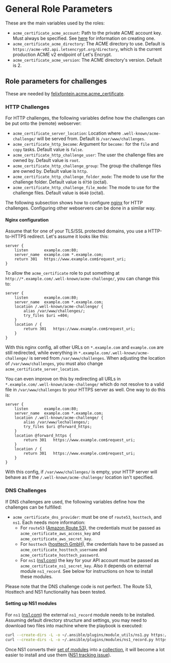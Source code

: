 # General Role Parameters

These are the main variables used by the roles:

- `acme_certificate_acme_account`: Path to the private ACME account key. Must always be specified. See [here](./README.acme-account.md) for information on creating one.
- `acme_certificate_acme_directory`: The ACME directory to use. Default is `https://acme-v02.api.letsencrypt.org/directory`, which is the current production ACME v2 endpoint of Let's Encrypt.
- `acme_certificate_acme_version`: The ACME directory's version. Default is 2.

## Role parameters for challenges

These are needed by [felixfontein.acme.acme_certificate](./README.acme_certificate.md).

### HTTP Challenges

For HTTP challenges, the following variables define how the challenges can be put onto the (remote) webserver:

- `acme_certificate_server_location`: Location where `.well-known/acme-challenge/` will be served from. Default is `/var/www/challenges`.
- `acme_certificate_http_become`: Argument for `become:` for the `file` and `copy` tasks. Default value is `false`.
- `acme_certificate_http_challenge_user`: The user the challenge files are owned by. Default value is `root`.
- `acme_certificate_http_challenge_group`: The group the challenge files are owned by. Default value is `http`.
- `acme_certificate_http_challenge_folder_mode`: The mode to use for the challenge folder. Default value is `0750` (octal).
- `acme_certificate_http_challenge_file_mode`: The mode to use for the challenge files. Default value is `0640` (octal).

The following subsection shows how to configure [nginx](https://nginx.org/) for HTTP challenges. Configuring other webservers can be done in a similar way.

#### Nginx configuration

Assume that for one of your TLS/SSL protected domains, you use a HTTP-to-HTTPS redirect. Let's assume it looks like this:
```
server {
    listen       example.com:80;
    server_name  example.com *.example.com;
    return 301   https://www.example.com$request_uri;
}
```

To allow the `acme_certificate` role to put something at `http://*.example.com/.well-known/acme-challenge/`, you can change this to:
```
server {
    listen       example.com:80;
    server_name  example.com *.example.com;
    location /.well-known/acme-challenge/ {
        alias /var/www/challenges/;
        try_files $uri =404;
    }
    location / {
        return 301   https://www.example.com$request_uri;
    }
}
```

With this nginx config, all other URLs on `*.example.com` and `example.com` are still redirected, while everything in `*.example.com/.well-known/acme-challenge/` is served from `/var/www/challenges`. When adjusting the location of `/var/www/challenges`, you must also change `acme_certificate_server_location`.

You can even improve on this by redirecting all URLs in `*.example.com/.well-known/acme-challenge/` which do not resolve to a valid file in `/var/www/challenges` to your HTTPS server as well. One way to do this is:
```
server {
    listen       example.com:80;
    server_name  example.com *.example.com;
    location /.well-known/acme-challenge/ {
        alias /var/www/lechallenges/;
        try_files $uri @forward_https;
    }
    location @forward_https {
        return 301   https://www.example.com$request_uri;
    }
    location / {
        return 301   https://www.example.com$request_uri;
    }
}
```

With this config, if `/var/www/challenges/` is empty, your HTTP server will behave as if the `/.well-known/acme-challenge/` location isn't specified.

### DNS Challenges

If DNS challenges are used, the following variables define how the challenges can be fulfilled:

- `acme_certificate_dns_provider`: must be one of `route53`, `hosttech`, and `ns1`. Each needs more information:
  - For `route53` ([Amazon Route 53](https://aws.amazon.com/route53/)), the credentials must be passed as `acme_certificate_aws_access_key` and `acme_certificate_aws_secret_key`.
  - For `hosttech` ([hosttech GmbH](https://www.hosttech.ch/)), the credentials have to be passed as `acme_certificate_hosttech_username` and `acme_certificate_hosttech_password`.
  - For `ns1` ([ns1.com](https://ns1.com)) the key for your API account must be passed as `acme_certificate_ns1_secret_key`. Also it depends on external module `ns1_record`. See below for instructions on how to install these modules.

Please note that the DNS challenge code is not perfect. The Route 53, Hosttech and NS1 functionality has been tested.

#### Setting up NS1 modules

For `ns1` ([ns1.com](https://ns1.com)) the external `ns1_record` module needs to be installed. Assuming default directory structure and settings, you may need to download two files into machine where the playbook is executed:

```bash
curl --create-dirs -L -o ~/.ansible/plugins/module_utils/ns1.py https://github.com/ns1/ns1-ansible-modules/raw/master/module_utils/ns1.py
curl --create-dirs -L -o ~/.ansible/plugins/modules/ns1_record.py https://github.com/ns1/ns1-ansible-modules/raw/master/library/ns1_record.py
```

Once NS1 converts their [set of modules](https://github.com/ns1/ns1-ansible-modules) into a [collection](https://docs.ansible.com/ansible/latest/dev_guide/developing_collections.html), it will become a lot easier to install and use them ([NS1 tracking issue](https://github.com/ns1/ns1-ansible-modules/issues/32)).
